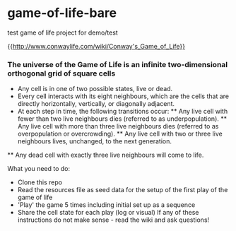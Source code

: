 # game-of-life-bare
test game of life project for demo/test

{{http://www.conwaylife.com/wiki/Conway's_Game_of_Life}} 

### The universe of the Game of Life is an infinite two-dimensional orthogonal grid of square cells

* Any cell is in one of two possible states, live or dead. 
* Every cell interacts with its eight neighbours, which are the cells that are directly horizontally, vertically, or diagonally adjacent. 
* At each step in time, the following transitions occur:
 ** Any live cell with fewer than two live neighbours dies (referred to as underpopulation).
 ** Any live cell with more than three live neighbours dies (referred to as overpopulation or overcrowding).
 ** Any live cell with two or three live neighbours lives, unchanged, to the next generation.

 ** Any dead cell with exactly three live neighbours will come to life.
 
 What you need to do:
 
  * Clone this repo
  * Read the resources file as seed data  for the setup of the first play of the game of life
  * 'Play' the game 5 times including initial set up as a sequence
  * Share the cell state for each play (log or visual) 
If any of these instructions do not make sense - read the wiki and ask questions!

